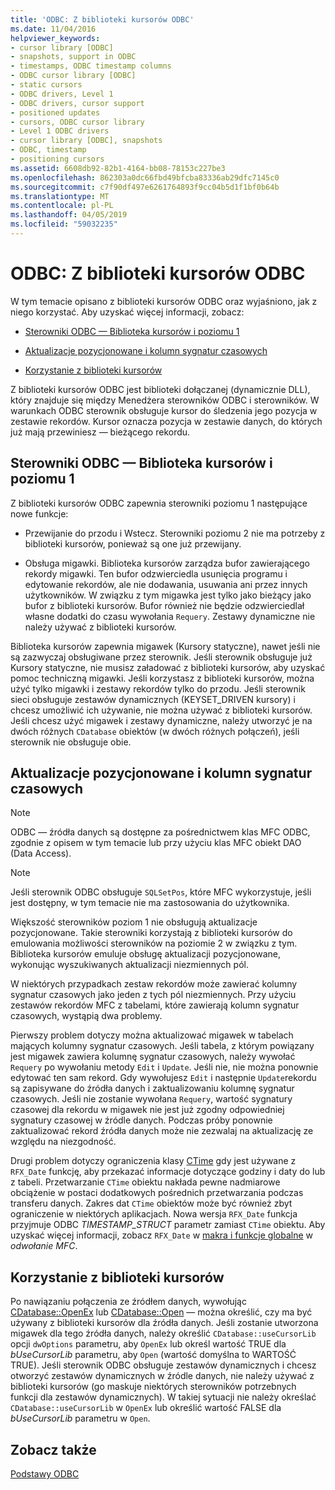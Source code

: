 ```yaml
---
title: 'ODBC: Z biblioteki kursorów ODBC'
ms.date: 11/04/2016
helpviewer_keywords:
- cursor library [ODBC]
- snapshots, support in ODBC
- timestamps, ODBC timestamp columns
- ODBC cursor library [ODBC]
- static cursors
- ODBC drivers, Level 1
- ODBC drivers, cursor support
- positioned updates
- cursors, ODBC cursor library
- Level 1 ODBC drivers
- cursor library [ODBC], snapshots
- ODBC, timestamp
- positioning cursors
ms.assetid: 6608db92-82b1-4164-bb08-78153c227be3
ms.openlocfilehash: 862303a0dc66fbd49bfcba83336ab29dfc7145c0
ms.sourcegitcommit: c7f90df497e6261764893f9cc04b5d1f1bf0b64b
ms.translationtype: MT
ms.contentlocale: pl-PL
ms.lasthandoff: 04/05/2019
ms.locfileid: "59032235"
---
```

# <a name="odbc-the-odbc-cursor-library"></a>ODBC: Z biblioteki kursorów ODBC

W tym temacie opisano z biblioteki kursorów ODBC oraz wyjaśniono, jak z niego korzystać. Aby uzyskać więcej informacji, zobacz:

- [Sterowniki ODBC — Biblioteka kursorów i poziomu 1](#_core_the_cursor_library_and_level_1_odbc_drivers)

- [Aktualizacje pozycjonowane i kolumn sygnatur czasowych](#_core_positioned_updates_and_timestamp_columns)

- [Korzystanie z biblioteki kursorów](#_core_using_the_cursor_library)

Z biblioteki kursorów ODBC jest biblioteki dołączanej (dynamicznie DLL), który znajduje się między Menedżera sterowników ODBC i sterowników. W warunkach ODBC sterownik obsługuje kursor do śledzenia jego pozycja w zestawie rekordów. Kursor oznacza pozycja w zestawie danych, do których już mają przewiniesz — bieżącego rekordu.

##  <a name="_core_the_cursor_library_and_level_1_odbc_drivers"></a> Sterowniki ODBC — Biblioteka kursorów i poziomu 1

Z biblioteki kursorów ODBC zapewnia sterowniki poziomu 1 następujące nowe funkcje:

- Przewijanie do przodu i Wstecz. Sterowniki poziomu 2 nie ma potrzeby z biblioteki kursorów, ponieważ są one już przewijany.

- Obsługa migawki. Biblioteka kursorów zarządza bufor zawierającego rekordy migawki. Ten bufor odzwierciedla usunięcia programu i edytowanie rekordów, ale nie dodawania, usuwania ani przez innych użytkowników. W związku z tym migawka jest tylko jako bieżący jako bufor z biblioteki kursorów. Bufor również nie będzie odzwierciedlał własne dodatki do czasu wywołania `Requery`. Zestawy dynamiczne nie należy używać z biblioteki kursorów.

Biblioteka kursorów zapewnia migawek (Kursory statyczne), nawet jeśli nie są zazwyczaj obsługiwane przez sterownik. Jeśli sterownik obsługuje już Kursory statyczne, nie musisz załadować z biblioteki kursorów, aby uzyskać pomoc techniczną migawki. Jeśli korzystasz z biblioteki kursorów, można użyć tylko migawki i zestawy rekordów tylko do przodu. Jeśli sterownik sieci obsługuje zestawów dynamicznych (KEYSET_DRIVEN kursory) i chcesz umożliwić ich używanie, nie można używać z biblioteki kursorów. Jeśli chcesz użyć migawek i zestawy dynamiczne, należy utworzyć je na dwóch różnych `CDatabase` obiektów (w dwóch różnych połączeń), jeśli sterownik nie obsługuje obie.

##  <a name="_core_positioned_updates_and_timestamp_columns"></a> Aktualizacje pozycjonowane i kolumn sygnatur czasowych

> [!NOTE]
>  ODBC — źródła danych są dostępne za pośrednictwem klas MFC ODBC, zgodnie z opisem w tym temacie lub przy użyciu klas MFC obiekt DAO (Data Access).

> [!NOTE]
>  Jeśli sterownik ODBC obsługuje `SQLSetPos`, które MFC wykorzystuje, jeśli jest dostępny, w tym temacie nie ma zastosowania do użytkownika.

Większość sterowników poziom 1 nie obsługują aktualizacje pozycjonowane. Takie sterowniki korzystają z biblioteki kursorów do emulowania możliwości sterowników na poziomie 2 w związku z tym. Biblioteka kursorów emuluje obsługę aktualizacji pozycjonowane, wykonując wyszukiwanych aktualizacji niezmiennych pól.

W niektórych przypadkach zestaw rekordów może zawierać kolumny sygnatur czasowych jako jeden z tych pól niezmiennych. Przy użyciu zestawów rekordów MFC z tabelami, które zawierają kolumn sygnatur czasowych, wystąpią dwa problemy.

Pierwszy problem dotyczy można aktualizować migawek w tabelach mających kolumny sygnatur czasowych. Jeśli tabela, z którym powiązany jest migawek zawiera kolumnę sygnatur czasowych, należy wywołać `Requery` po wywołaniu metody `Edit` i `Update`. Jeśli nie, nie można ponownie edytować ten sam rekord. Gdy wywołujesz `Edit` i następnie `Update`rekordu są zapisywane do źródła danych i zaktualizowaniu kolumnę sygnatur czasowych. Jeśli nie zostanie wywołana `Requery`, wartość sygnatury czasowej dla rekordu w migawek nie jest już zgodny odpowiedniej sygnatury czasowej w źródle danych. Podczas próby ponownie zaktualizować rekord źródła danych może nie zezwalaj na aktualizację ze względu na niezgodność.

Drugi problem dotyczy ograniczenia klasy [CTime](../../atl-mfc-shared/reference/ctime-class.md) gdy jest używane z `RFX_Date` funkcję, aby przekazać informacje dotyczące godziny i daty do lub z tabeli. Przetwarzanie `CTime` obiektu nakłada pewne nadmiarowe obciążenie w postaci dodatkowych pośrednich przetwarzania podczas transferu danych. Zakres dat `CTime` obiektów może być również zbyt ograniczenie w niektórych aplikacjach. Nowa wersja `RFX_Date` funkcja przyjmuje ODBC *TIMESTAMP_STRUCT* parametr zamiast `CTime` obiektu. Aby uzyskać więcej informacji, zobacz `RFX_Date` w [makra i funkcje globalne](../../mfc/reference/mfc-macros-and-globals.md) w *odwołanie MFC*.

##  <a name="_core_using_the_cursor_library"></a> Korzystanie z biblioteki kursorów

Po nawiązaniu połączenia ze źródłem danych, wywołując [CDatabase::OpenEx](../../mfc/reference/cdatabase-class.md#openex) lub [CDatabase::Open](../../mfc/reference/cdatabase-class.md#open) — można określić, czy ma być używany z biblioteki kursorów dla źródła danych. Jeśli zostanie utworzona migawek dla tego źródła danych, należy określić `CDatabase::useCursorLib` opcji `dwOptions` parametru, aby `OpenEx` lub określ wartość TRUE dla *bUseCursorLib* parametru, aby `Open` (wartość domyślna to WARTOŚĆ TRUE). Jeśli sterownik ODBC obsługuje zestawów dynamicznych i chcesz otworzyć zestawów dynamicznych w źródle danych, nie należy używać z biblioteki kursorów (go maskuje niektórych sterowników potrzebnych funkcji dla zestawów dynamicznych). W takiej sytuacji nie należy określać `CDatabase::useCursorLib` w `OpenEx` lub określić wartość FALSE dla *bUseCursorLib* parametru w `Open`.

## <a name="see-also"></a>Zobacz także

[Podstawy ODBC](../../data/odbc/odbc-basics.md)